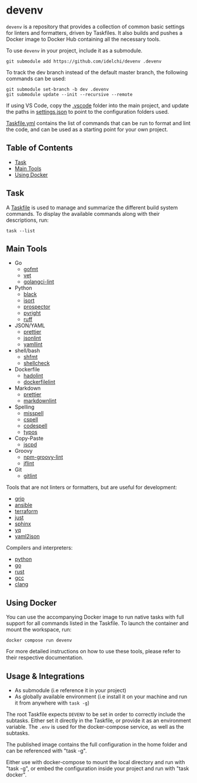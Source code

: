 # devenv

`devenv` is a repository that provides a collection of common basic settings for linters and formatters, driven by Taskfiles.
It also builds and pushes a Docker image to Docker Hub containing all the necessary tools.

To use `devenv` in your project, include it as a submodule.

    git submodule add https://github.com/idelchi/devenv .devenv

To track the dev branch instead of the default master branch, the following commands can be used:

    git submodule set-branch -b dev .devenv
    git submodule update --init --recursive --remote

If using VS Code, copy the [.vscode](./.vscode) folder into the main project, and update the paths in
[settings.json](./.vscode/settings.json) to point to the configuration folders used.

[Taskfile.yml](./Taskfile.yml) contains the list of commands that can be run to format and lint the code,
and can be used as a starting point for your own project.

## Table of Contents

- [Task](#task)
- [Main Tools](#main-tools)
- [Using Docker](#using-docker)

## Task

A [Taskfile](./Taskfile.yml) is used to manage and summarize the different build system commands.
To display the available commands along with their descriptions, run:

    task --list

## Main Tools

- Go
  - [gofmt](https://pkg.go.dev/cmd/gofmt)
  - [vet](https://pkg.go.dev/cmd/vet)
  - [golangci-lint](https://github.com/golangci/golangci-lint)
- Python
  - [black](https://github.com/psf/black)
  - [isort](https://github.com/PyCQA/isort)
  - [prospector](https://github.com/PyCQA/prospector)
  - [pyright](https://github.com/microsoft/pyright)
  - [ruff](https://github.com/charliermarsh/ruff)
- JSON/YAML
  - [prettier](https://github.com/prettier/prettier)
  - [jsonlint](https://github.com/zaach/jsonlint)
  - [yamllint](https://github.com/adrienverge/yamllint)
- shell/bash
  - [shfmt](https://github.com/mvdan/sh)
  - [shellcheck](https://github.com/koalaman/shellcheck)
- Dockerfile
  - [hadolint](https://github.com/hadolint/hadolint)
  - [dockerfilelint](https://github.com/replicatedhq/dockerfilelint)
- Markdown
  - [prettier](https://github.com/prettier/prettier)
  - [markdownlint](https://github.com/DavidAnson/markdownlint)
- Spelling
  - [misspell](https://github.com/client9/misspell)
  - [cspell](https://github.com/streetsidesoftware/cspell)
  - [codespell](https://github.com/codespell-project/codespell)
  - [typos](https://github.com/crate-ci/typos)
- Copy-Paste
  - [jscpd](https://github.com/kucherenko/jscpd)
- Groovy
  - [npm-groovy-lint](https://github.com/nvuillam/npm-groovy-lint)
  - [jflint](https://github.com/miyajan/jflint)
- Git
  - [gitlint](https://jorisroovers.com/gitlint)

Tools that are not linters or formatters, but are useful for development:

- [grip](https://github.com/joeyespo/grip)
- [ansible](https://github.com/ansible/ansible)
- [terraform](https://github.com/hashicorp/terraform)
- [just](https://github.com/casey/just)
- [sphinx](https://www.sphinx-doc.org/)
- [yq](https://github.com/mikefarah/yq)
- [yaml2json](https://github.com/bronze1man/yaml2json)

Compilers and interpreters:

- [python](https://www.python.org/)
- [go](https://golang.org/)
- [rust](https://www.rust-lang.org/)
- [gcc](https://gcc.gnu.org/)
- [clang](https://clang.llvm.org/)

## Using Docker

You can use the accompanying Docker image to run native tasks with full support for all commands listed in the Taskfile.
To launch the container and mount the workspace, run:

    docker compose run devenv

For more detailed instructions on how to use these tools, please refer to their respective documentation.

## Usage & Integrations

- As submodule (i.e reference it in your project)
- As globally available environment (i.e install it on your machine and run it from anywhere with `task -g`)

The root Taskfile expects `DEVENV` to be set in order to correctly include the subtasks.
Either set it directly in the Taskfile, or provide it as an environment variable.
The `.env` is used for the docker-compose service, as well as the subtasks.

The published image contains the full configuration in the home folder and can be referenced with "task -g".

Either use with docker-compose to mount the local directory and run with "task -g",
or embed the configuration inside your project and run with "task docker".
